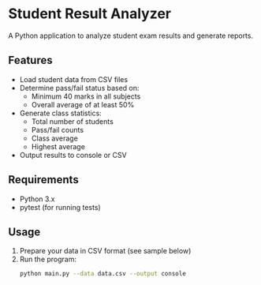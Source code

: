 # Student Result Analyzer

A Python application to analyze student exam results and generate reports.

## Features
- Load student data from CSV files
- Determine pass/fail status based on:
  - Minimum 40 marks in all subjects
  - Overall average of at least 50%
- Generate class statistics:
  - Total number of students
  - Pass/fail counts
  - Class average
  - Highest average
- Output results to console or CSV

## Requirements
- Python 3.x
- pytest (for running tests)

## Usage
1. Prepare your data in CSV format (see sample below)
2. Run the program:
   ```bash
   python main.py --data data.csv --output console